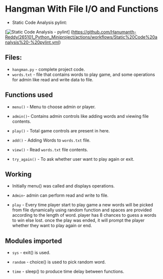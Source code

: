 # Hangman With File I/O and Functions

  - Static Code Analysis pylint:
      
  [![Static Code Analysis - pylint](https://github.com/Hanumanth-Reddy/265101_Python_Miniproject/actions/workflows/Static%20Code%20analysis%20-%20pylint.yml/badge.svg)]  (https://github.com/Hanumanth-Reddy/265101_Python_Miniproject/actions/workflows/Static%20Code%20analysis%20-%20pylint.yml)

 ## Files:

  - `hangman.py` - complete project code.
  - `words.txt`  - file that contains words to play game, and some operations for 
   admin like read and write data to file.
  
 ## Functions used

  - `menu()` - Menu to choose admin or player.
  
  - `admin()`- Contains admin controls like adding words and viewing file contents.
  
  - `play()` - Total game controls are present in here.
  
  - `add()`  - Adding Words to `words.txt` file.
  
  - `view()` - Read `words.txt` file contents.
  
  - `try_again()` - To ask whether user want to play again or exit.

 ## Working

  - Initially menu() was called and displays operations.
  
  - `Admin`- admin can perform read and write to file.
  
  - `play` - Every time player start to play game a new words will be picked from file dynamically using random function
  and spaces are provided according to the length of word. player has 8 chances to guess a words to win else lost.
  once the play was ended, it will prompt the player whether they want to play again or end.
   
 ## Modules imported

  - `sys`    - exit() is used.
  
  - `random` - choice() is used to pick random word.
  
  - `time`   - sleep() to produce time delay between functions.
